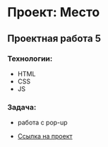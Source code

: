 # Проект: Место

## Проектная работа 5

### Технологии:

* HTML
* CSS
* JS

### Задача:

* работа с pop-up   

* [Ссылка на проект](https://konstelz.github.io/mesto/index.html)
